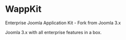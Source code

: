 WappKit
=======

Enterprise Joomla Application Kit - Fork from Joomla 3.x

Joomla 3.x with all enterprise features in a box.
